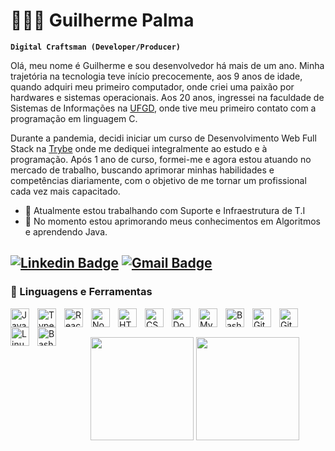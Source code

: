 # 👨🏾‍🎨 Guilherme Palma

**`Digital Craftsman (Developer/Producer)`**

Olá, meu nome é Guilherme e sou desenvolvedor há mais de um ano. Minha trajetória na tecnologia teve início precocemente, aos 9 anos de idade, quando adquiri meu primeiro computador, onde criei uma paixão por hardwares e sistemas operacionais. Aos 20 anos, ingressei na faculdade de Sistemas de Informações na [UFGD](https://portal.ufgd.edu.br/), onde tive meu primeiro contato com a programação em linguagem C.

Durante a pandemia, decidi iniciar um curso de Desenvolvimento Web Full Stack na [Trybe](https://www.betrybe.com/) onde me dediquei integralmente ao estudo e à programação. Após 1 ano de curso, formei-me e agora estou atuando no mercado de trabalho, buscando aprimorar minhas habilidades e competências diariamente, com o objetivo de me tornar um profissional cada vez mais capacitado.

- 🔭 Atualmente estou trabalhando com Suporte e Infraestrutura de T.I
- 🌱 No momento estou aprimorando meus conhecimentos em Algoritmos e aprendendo Java.

[![Linkedin Badge](https://img.shields.io/badge/linkedin-%230077B5.svg?style=for-the-badge&logo=linkedin&logoColor=white)](https://www.linkedin.com/in/guilhermepallma/) 
[![Gmail Badge](https://img.shields.io/badge/Gmail-D14836?style=for-the-badge&logo=gmail&logoColor=white)](mailto:guilhermepallma@gmail.com)
---

### 🧰 Linguagens e Ferramentas
<img align="left" alt="JavaScript" width="30px" style="padding-right:10px;" src="https://cdn.jsdelivr.net/gh/devicons/devicon/icons/javascript/javascript-plain.svg" />
<img align="left" alt="TypeScript" width="30px" style="padding-right:10px;" src="https://cdn.jsdelivr.net/gh/devicons/devicon/icons/typescript/typescript-original.svg" />
<img align="left" alt="React" width="30px" style="padding-right:10px;" src="https://cdn.jsdelivr.net/gh/devicons/devicon/icons/react/react-original.svg" />
<img align="left" alt="NodeJS" width="30px" style="padding-right:10px;" src="https://cdn.jsdelivr.net/gh/devicons/devicon/icons/nodejs/nodejs-original.svg" />
<img align="left" alt="HTML" width="30px" style="padding-right:10px;" src="https://cdn.jsdelivr.net/gh/devicons/devicon/icons/html5/html5-plain.svg" />
<img align="left" alt="CSS" width="30px" style="padding-right:10px;" src="https://cdn.jsdelivr.net/gh/devicons/devicon/icons/css3/css3-plain.svg" />
<img align="left" alt="Docker" width="30px" style="padding-right:10px;" src="https://cdn.jsdelivr.net/gh/devicons/devicon/icons/docker/docker-plain.svg" />
<img align="left" alt="MySQL" width="30px" style="padding-right:10px;" src="https://cdn.jsdelivr.net/gh/devicons/devicon/icons/mysql/mysql-original.svg" />
<img align="left" alt="Bash" width="30px" style="padding-right:10px;" src="https://cdn.jsdelivr.net/gh/devicons/devicon/icons/mongodb/mongodb-original-wordmark.svg" />
<img align="left" alt="Git" width="30px" style="padding-right:10px;" src="https://cdn.jsdelivr.net/gh/devicons/devicon/icons/git/git-original.svg" />
<img align="left" alt="GitHub" width="30px" style="padding-right:10px;" src="https://cdn.jsdelivr.net/gh/devicons/devicon/icons/github/github-original.svg" />
<img align="left" alt="Linux" width="30px" style="padding-right:10px;" src="https://cdn.jsdelivr.net/gh/devicons/devicon/icons/linux/linux-original.svg" />
<img align="left" alt="Bash" width="30px" style="padding-right:10px;" src="https://cdn.jsdelivr.net/gh/devicons/devicon/icons/bash/bash-original.svg" />
<br />

##

<div align="center" display="inline-block">
  <img align="center" height="165em" src="https://github-readme-stats.vercel.app/api?username=guilhermepallma&show_icons=true&theme=chartreuse-dark&include_all_commits=true&count_private=true"/>
  <img align="center" height="165em" src="https://github-readme-stats.vercel.app/api/top-langs/?username=guilhermepallma&=anuraghazra&layout=compact&theme=chartreuse-dark"/>
</div>
